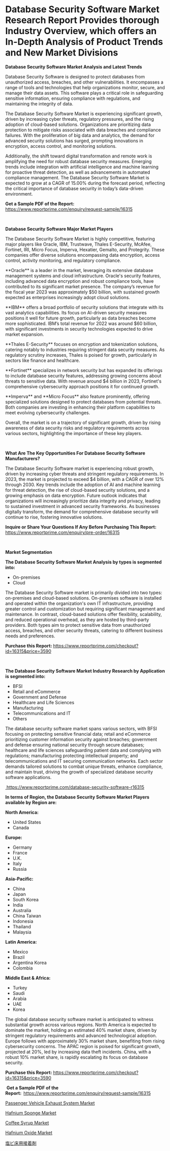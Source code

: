 <p><h1>Database Security Software Market Research Report Provides thorough Industry Overview, which offers an In-Depth Analysis of Product Trends and New Market Divisions</h1></p><p><strong>Database Security Software Market Analysis and Latest Trends</strong></p>
<p><p>Database Security Software is designed to protect databases from unauthorized access, breaches, and other vulnerabilities. It encompasses a range of tools and technologies that help organizations monitor, secure, and manage their data assets. This software plays a critical role in safeguarding sensitive information, ensuring compliance with regulations, and maintaining the integrity of data.</p><p>The Database Security Software Market is experiencing significant growth, driven by increasing cyber threats, regulatory pressures, and the rising adoption of cloud-based solutions. Organizations are prioritizing data protection to mitigate risks associated with data breaches and compliance failures. With the proliferation of big data and analytics, the demand for advanced security solutions has surged, prompting innovations in encryption, access control, and monitoring solutions.</p><p>Additionally, the shift toward digital transformation and remote work is amplifying the need for robust database security measures. Emerging trends include integration with artificial intelligence and machine learning for proactive threat detection, as well as advancements in automated compliance management. The Database Security Software Market is expected to grow at a CAGR of 15.00% during the forecast period, reflecting the critical importance of database security in today’s data-driven environment.</p></p>
<p><strong>Get a Sample PDF of the Report:&nbsp;</strong> <a href="https://www.reportprime.com/enquiry/request-sample/16315">https://www.reportprime.com/enquiry/request-sample/16315</a></p>
<p>&nbsp;</p>
<p><strong>Database Security Software Major Market Players</strong></p>
<p><p>The Database Security Software Market is highly competitive, featuring major players like Oracle, IBM, Trustwave, Thales E-Security, McAfee, Fortinet, IRI, Micro Focus, Imperva, Hexatier, Gemalto, and Protegrity. These companies offer diverse solutions encompassing data encryption, access control, activity monitoring, and regulatory compliance.</p><p>**Oracle** is a leader in the market, leveraging its extensive database management systems and cloud infrastructure. Oracle's security features, including advanced data encryption and robust compliance tools, have contributed to its significant market presence. The company’s revenue for the fiscal year 2023 was approximately $50 billion, with sustained growth expected as enterprises increasingly adopt cloud solutions.</p><p>**IBM** offers a broad portfolio of security solutions that integrate with its vast analytics capabilities. Its focus on AI-driven security measures positions it well for future growth, particularly as data breaches become more sophisticated. IBM’s total revenue for 2022 was around $60 billion, with significant investments in security technologies expected to drive market expansion.</p><p>**Thales E-Security** focuses on encryption and tokenization solutions, catering notably to industries requiring stringent data security measures. As regulatory scrutiny increases, Thales is poised for growth, particularly in sectors like finance and healthcare.</p><p>**Fortinet** specializes in network security but has expanded its offerings to include database security features, addressing growing concerns about threats to sensitive data. With revenue around $4 billion in 2023, Fortinet's comprehensive cybersecurity approach positions it for continued growth.</p><p>**Imperva** and **Micro Focus** also feature prominently, offering specialized solutions designed to protect databases from potential threats. Both companies are investing in enhancing their platform capabilities to meet evolving cybersecurity challenges.</p><p>Overall, the market is on a trajectory of significant growth, driven by rising awareness of data security risks and regulatory requirements across various sectors, highlighting the importance of these key players.</p></p>
<p>&nbsp;</p>
<p><strong>What Are The Key Opportunities For Database Security Software Manufacturers?</strong></p>
<p><p>The Database Security Software market is experiencing robust growth, driven by increasing cyber threats and stringent regulatory requirements. In 2023, the market is projected to exceed $4 billion, with a CAGR of over 12% through 2030. Key trends include the adoption of AI and machine learning for threat detection, the rise of cloud-based security solutions, and a growing emphasis on data encryption. Future outlook indicates that organizations will increasingly prioritize data integrity and privacy, leading to sustained investment in advanced security frameworks. As businesses digitally transform, the demand for comprehensive database security will continue to rise, fostering innovative solutions.</p></p>
<p><strong>Inquire or Share Your Questions If Any Before Purchasing This Report:</strong> <a href="https://www.reportprime.com/enquiry/pre-order/16315">https://www.reportprime.com/enquiry/pre-order/16315</a></p>
<p>&nbsp;</p>
<p><strong>Market Segmentation</strong></p>
<p><strong>The Database Security Software Market Analysis by types is segmented into:</strong></p>
<p><ul><li>On-premises</li><li>Cloud</li></ul></p>
<p><p>The Database Security Software market is primarily divided into two types: on-premises and cloud-based solutions. On-premises software is installed and operated within the organization's own IT infrastructure, providing greater control and customization but requiring significant management and maintenance. In contrast, cloud-based solutions offer flexibility, scalability, and reduced operational overhead, as they are hosted by third-party providers. Both types aim to protect sensitive data from unauthorized access, breaches, and other security threats, catering to different business needs and preferences.</p></p>
<p><strong>Purchase this Report:&nbsp;</strong><a href="https://www.reportprime.com/checkout?id=16315&price=3590">https://www.reportprime.com/checkout?id=16315&price=3590</a></p>
<p>&nbsp;</p>
<p><strong>The Database Security Software Market Industry Research by Application is segmented into:</strong></p>
<p><ul><li>BFSI</li><li>Retail and eCommerce</li><li>Government and Defense</li><li>Healthcare and Life Sciences</li><li>Manufacturing</li><li>Telecommunications and IT</li><li>Others</li></ul></p>
<p><p>The database security software market spans various sectors, with BFSI focusing on protecting sensitive financial data; retail and eCommerce prioritizing customer information security against breaches; government and defense ensuring national security through secure databases; healthcare and life sciences safeguarding patient data and complying with regulations; manufacturing protecting intellectual property; and telecommunications and IT securing communication networks. Each sector demands tailored solutions to combat unique threats, enhance compliance, and maintain trust, driving the growth of specialized database security software applications.</p></p>
<p><a href="https://www.reportprime.com/database-security-software-r16315">&nbsp;https://www.reportprime.com/database-security-software-r16315</a></p>
<p><strong>In terms of Region, the Database Security Software Market Players available by Region are:</strong></p>
<p>
    <p> <strong> North America: </strong>
        <ul>
            <li>United States</li>
            <li>Canada</li>
        </ul>
        </p> 
    <p> <strong> Europe: </strong>
        <ul>
            <li>Germany</li>
            <li>France</li>
            <li>U.K.</li>
            <li>Italy</li>
            <li>Russia</li>
        </ul>
        </p> 
    <p> <strong> Asia-Pacific: </strong>
        <ul>
            <li>China</li>
            <li>Japan</li>
            <li>South Korea</li>
            <li>India</li>
            <li>Australia</li>
            <li>China Taiwan</li>
            <li>Indonesia</li>
            <li>Thailand</li>
            <li>Malaysia</li>
        </ul>
        </p> 
    <p> <strong> Latin America: </strong>
        <ul>
            <li>Mexico</li>
            <li>Brazil</li>
            <li>Argentina Korea</li>
            <li>Colombia</li>
        </ul>
        </p> 
    <p> <strong> Middle East & Africa: </strong>
        <ul>
            <li>Turkey</li>
            <li>Saudi</li>
            <li>Arabia</li>
            <li>UAE</li>
            <li>Korea</li>
        </ul>
    </p>
    </p>
<p><p>The global database security software market is anticipated to witness substantial growth across various regions. North America is expected to dominate the market, holding an estimated 40% market share, driven by stringent regulatory requirements and advanced technological adoption. Europe follows with approximately 30% market share, benefiting from rising cybersecurity concerns. The APAC region is poised for significant growth, projected at 20%, led by increasing data theft incidents. China, with a robust 10% market share, is rapidly escalating its focus on database security.</p></p>
<p><strong>Purchase this Report: </strong><a href="https://www.reportprime.com/checkout?id=16315&price=3590">https://www.reportprime.com/checkout?id=16315&price=3590</a></p>
<p>&nbsp;<strong>Get a Sample PDF of the Report:&nbsp;&nbsp;</strong><a href="https://www.reportprime.com/enquiry/request-sample/16315">https://www.reportprime.com/enquiry/request-sample/16315</a></p>
<p><strong></strong></p>
<p><p><a href="https://issuu.com/reportprime-2/docs/passenger-vehicle-exhaust-system-ma_fc78c6e4c9fb6e">Passenger Vehicle Exhaust System Market</a></p><p><a href="https://medium.com/@caroline.hamilton5656/this-report-aims-to-provide-a-comprehensive-presentation-of-the-global-market-for-hafnium-sponge-855e82ce2ad9">Hafnium Sponge Market</a></p><p><a href="https://www.linkedin.com/pulse/how-coffee-syrup-market-evolved-key-trends-regional-dynamics-iomqe?trackingId=5gQLte7iRmWPx6EsUtK55g%3D%3D">Coffee Syrup Market</a></p><p><a href="https://medium.com/@ruth.macdonald08580/the-hafnium-oxide-market-has-experienced-impressive-growth-in-recent-years-expanding-its-market-917d70b0af94?postPublishedType=initial">Hafnium Oxide Market</a></p><p><a href="https://medium.com/@sheilabruen2023/pvc-flooring-adhesives-market-%E3%81%AF-%E3%82%B3%E3%82%B9%E3%83%88%E7%AE%A1%E7%90%86%E3%81%A8%E5%8A%B9%E7%8E%87%E5%90%91%E4%B8%8A%E3%82%92%E5%84%AA%E5%85%88%E3%81%97%E3%81%BE%E3%81%99-%E3%81%95%E3%82%89%E3%81%AB-%E5%A0%B1%E5%91%8A%E6%9B%B8%E3%81%AF%E5%B8%82%E5%A0%B4%E3%81%AE%E9%9C%80%E8%A6%81%E9%9D%A2%E3%81%A8%E4%BE%9B%E7%B5%A6%E9%9D%A2%E3%81%AE%E4%B8%A1%E6%96%B9%E3%82%92%E3%82%AB%E3%83%90%E3%83%BC%E3%81%97%E3%81%A6%E3%81%84%E3%81%BE%E3%81%99-pvc-flooring-5767594f0cd6">塩ビ床用接着剤</a></p></p>